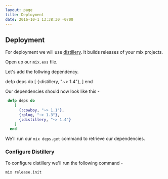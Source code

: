 ```yaml
---
layout: page
title: Deployment
date: 2016-10-1 13:38:30 -0700
---
```


## Deployment

For deployment we will use [distillery](https://hex.pm/packages/distillery). It builds releases of your mix projects.

Open up our `mix.exs` file.

Let's add the follwing dependency.


defp deps do
  [
    {:distillery, "~> 1.4"},
  ]
end


Our dependencies should now look like this -

```elixir
 defp deps do
    [
      {:cowboy, "~> 1.1"},
      {:plug, "~> 1.3"},
      {:distillery, "~> 1.4"}
    ]
  end
```

We'll run our `mix deps.get` command to retrieve our dependencies.

### Configure Distillery

To configure distillery we'll run the following command -

```elixir
mix release.init
```



